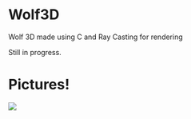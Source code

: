 # Wolf3D
Wolf 3D made using C and Ray Casting for rendering

Still in progress.

# Pictures!
![](https://i.imgur.com/knFf2eX.png)
